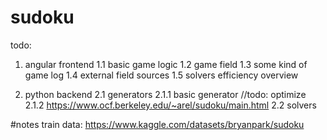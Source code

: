 # sudoku

todo:
1. angular frontend
1.1 basic game logic
1.2 game field
1.3 some kind of game log
1.4 external field sources
1.5 solvers efficiency overview

2. python backend
2.1 generators
2.1.1 basic generator //todo: optimize
2.1.2 https://www.ocf.berkeley.edu/~arel/sudoku/main.html
2.2 solvers

#notes
train data: https://www.kaggle.com/datasets/bryanpark/sudoku